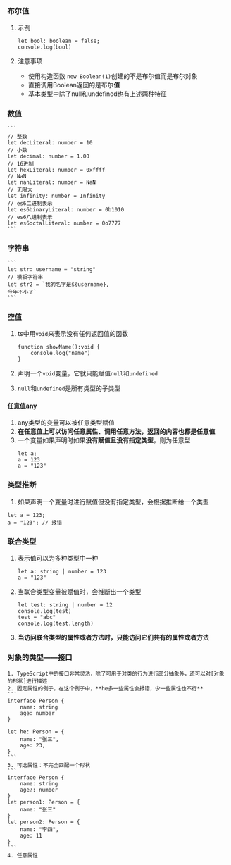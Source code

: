 ### 布尔值

1. 示例

    ```
    let bool: boolean = false;
    console.log(bool)
    ```

2. 注意事项
    - 使用构造函数 `new Boolean(1)`创建的不是布尔值而是布尔对象
    - 直接调用Boolean返回的是布尔**值**
    - 基本类型中除了null和undefined也有上述两种特征

### 数值

    ```
    // 整数
    let decLiteral: number = 10
    // 小数
    let decimal: number = 1.00
    // 16进制
    let hexLiteral: number = 0xffff
    // NaN
    let nanLiteral: number = NaN
    // 无限大
    let infinity: number = Infinity
    // es6二进制表示
    let es6binaryLiteral: number = 0b1010
    // es6八进制表示
    let es6octalLiteral: number = 0o7777
    ```

### 字符串

    ```
    let str: username = "string"
    // 模板字符串
    let str2 = `我的名字是${username},
    今年不小了`
    ```

### 空值

1. ts中用`void`来表示没有任何返回值的函数
    ```
    function showName():void {
        console.log("name")
    }
    ```

2. 声明一个`void`变量，它就只能赋值`null`和`undefined`
3. `null`和`undefined`是所有类型的子类型

#### 任意值any

1. any类型的变量可以被任意类型赋值
2. **在任意值上可以访问任意属性、调用任意方法，返回的内容也都是任意值**
3. 一个变量如果声明时如果**没有赋值且没有指定类型**，则为任意型
    ```
    let a;
    a = 123
    a = "123"
    ```

### 类型推断

1. 如果声明一个变量时进行赋值但没有指定类型，会根据推断给一个类型
```
let a = 123;
a = "123"; // 报错
```

### 联合类型

1. 表示值可以为多种类型中一种
    ```
    let a: string | number = 123
    a = "123"
    ```
2. 当联合类型变量被赋值时，会推断出一个类型
    ```
    let test: string | number = 12
    console.log(test)
    test = "abc"
    console.log(test.length)
    ```
3. **当访问联合类型的属性或者方法时，只能访问它们共有的属性或者方法**

### 对象的类型——接口

    1. TypeScript中的接口非常灵活，除了可用于对类的行为进行部分抽象外，还可以对[对象的形状]进行描述
    2. 固定属性的例子，在这个例子中，**he多一些属性会报错，少一些属性也不行**
    ```
    interface Person {
        name: string
        age: number
    }

    let he: Person = {
        name: "张三",
        age: 23,
    }
    ```
    3. 可选属性：不完全匹配一个形状
    ```
    interface Person {
        name: string
        age?: number
    }
    let person1: Person = {
        name: "张三"
    }
    let person2: Person = {
        name: "李四",
        age: 11
    }
    ```
    4. 任意属性
    
    
    
